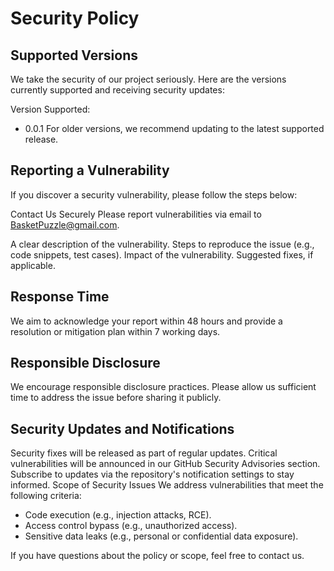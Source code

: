 # Security Policy

## Supported Versions
We take the security of our project seriously. Here are the versions currently supported and receiving security updates:

Version	Supported: 
* 0.0.1
For older versions, we recommend updating to the latest supported release.

## Reporting a Vulnerability
If you discover a security vulnerability, please follow the steps below:

Contact Us Securely
Please report vulnerabilities via email to BasketPuzzle@gmail.com.

A clear description of the vulnerability.
Steps to reproduce the issue (e.g., code snippets, test cases).
Impact of the vulnerability.
Suggested fixes, if applicable.

## Response Time
We aim to acknowledge your report within 48 hours and provide a resolution or mitigation plan within 7 working days.

## Responsible Disclosure
We encourage responsible disclosure practices. Please allow us sufficient time to address the issue before sharing it publicly.

## Security Updates and Notifications
Security fixes will be released as part of regular updates.
Critical vulnerabilities will be announced in our GitHub Security Advisories section.
Subscribe to updates via the repository's notification settings to stay informed.
Scope of Security Issues
We address vulnerabilities that meet the following criteria:

* Code execution (e.g., injection attacks, RCE).
* Access control bypass (e.g., unauthorized access).
* Sensitive data leaks (e.g., personal or confidential data exposure).

If you have questions about the policy or scope, feel free to contact us. 